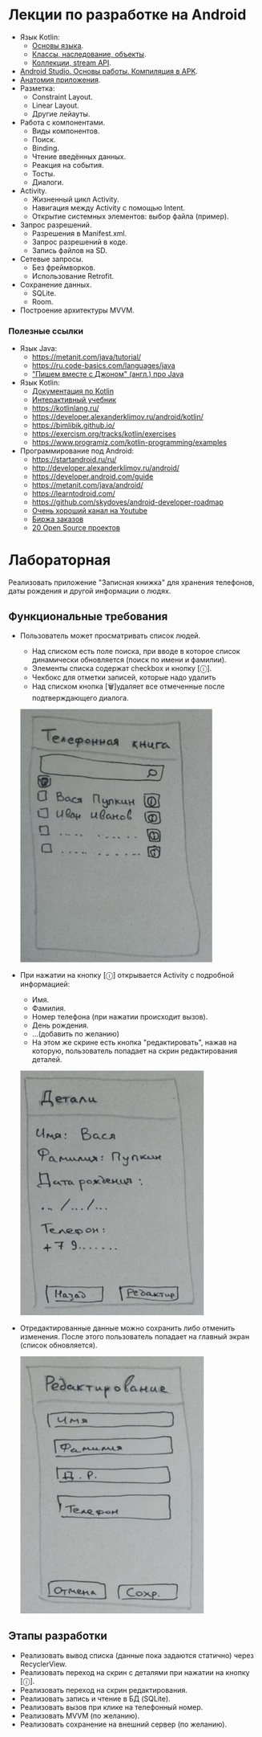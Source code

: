 # Лекции по разработке на Android
* Язык Kotlin:
  * [Основы языка](https://dmitryweiner.github.io/android-lectures/Kotlin-basics.html).
  * [Классы, наследование, объекты](https://dmitryweiner.github.io/android-lectures/Kotlin-objects.html).
  * [Коллекции, stream API](https://dmitryweiner.github.io/android-lectures/Kotlin-collections.html).
* [Android Studio. Основы работы. Компиляция в APK](https://dmitryweiner.github.io/android-lectures/Android-studio.html).
* [Анатомия приложения](https://dmitryweiner.github.io/android-lectures/Application-structure.html).
* Разметка:
  * Constraint Layout.
  * Linear Layout.
  * Другие лейауты.
* Работа с компонентами.
  * Виды компонентов.
  * Поиск.
  * Binding.
  * Чтение введённых данных.
  * Реакция на события.
  * Тосты.
  * Диалоги.
* Activity.
  * Жизненный цикл Activity.
  * Навигация между Activity c помощью Intent.
  * Открытие системных элементов: выбор файла (пример).
* Запрос разрешений.
  * Разрешения в Manifest.xml.
  * Запрос разрешений в коде.
  * Запись файлов на SD.
* Сетевые запросы.
  * Без фреймворков.
  * Использование Retrofit.
* Сохранение данных.
  * SQLite.
  * Room.
* Построение архитектуры MVVM.

### Полезные ссылки
* Язык Java:
  * https://metanit.com/java/tutorial/
  * https://ru.code-basics.com/languages/java
  * ["Пишем вместе с Джоном" (англ.) про Java](https://www.youtube.com/c/CodingwithJohn)
* Язык Kotlin:
  * [Документация по Kotlin](https://kotlinlang.org/docs/getting-started.html)
  * [Интерактивный учебник](https://play.kotlinlang.org/koans/Introduction/Hello,%20world!/Task.kt)
  * https://kotlinlang.ru/
  * https://developer.alexanderklimov.ru/android/kotlin/
  * https://bimlibik.github.io/
  * https://exercism.org/tracks/kotlin/exercises
  * https://www.programiz.com/kotlin-programming/examples
* Программирование под Android:
  * https://startandroid.ru/ru/
  * http://developer.alexanderklimov.ru/android/
  * https://developer.android.com/guide
  * https://metanit.com/java/android/
  * https://learntodroid.com/
  * https://github.com/skydoves/android-developer-roadmap
  * [Очень хороший канал на Youtube](https://www.youtube.com/channel/UCofyDdGnCssPNwABNkxLFKg)
  * [Биржа заказов](https://workspace.ru/tasks/mobile-programming/)
  * [20 Open Source проектов](https://apptractor.ru/info/articles/20-open-source-proektov-dlya-android-kotoryie-mogut-nauchit-vas-novomu.html)

# Лабораторная
Реализовать приложение "Записная книжка" для хранения телефонов, даты рождения и другой информации о людях.

## Функциональные требования
* Пользователь может просматривать список людей.
  * Над списком есть поле поиска, при вводе в которое список динамически обновляется
  (поиск по имени и фамилии).
  * Элементы списка содержат checkbox и кнопку [ⓘ].
  * Чекбокс для отметки записей, которые надо удалить 
  * Над списком кнопка [🗑]️удаляет все отмеченные после подтверждающего диалога.
  
  ![](src/assets/lab/img.png)
* При нажатии на кнопку [ⓘ] открывается Activity с подробной информацией:
  * Имя.
  * Фамилия.
  * Номер телефона (при нажатии происходит вызов).
  * День рождения.
  * ...(добавить по желанию)
  * На этом же скрине есть кнопка "редактировать", нажав на которую, пользователь
    попадает на скрин редактирования деталей.
 
  ![](src/assets/lab/img_1.png)
* Отредактированные данные можно сохранить либо отменить изменения. 
После этого пользователь попадает на главный экран (список обновляется).

  ![](src/assets/lab/img_2.png)

## Этапы разработки
* Реализовать вывод списка (данные пока задаются статично) через RecyclerView.
* Реализовать переход на скрин с деталями при нажатии на кнопку [ⓘ].
* Реализовать переход на скрин редактирования.
* Реализовать запись и чтение в БД (SQLite).
* Реализовать вызов при клике на телефонный номер.
* Реализовать MVVM (по желанию).
* Реализовать сохранение на внешний сервер (по желанию).


